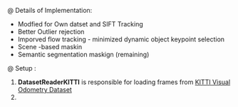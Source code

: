 
@ Details of Implementation:
- Modfied for Own datset and SIFT Tracking
- Better Outlier rejection 
- Imporved flow tracking - minimized dynamic object keypoint selection 
- Scene -based maskin
- Semantic segmentation maskign (remaining)

@ Setup :
1. **DatasetReaderKITTI** is responsible for loading frames from [KITTI Visual Odometry Dataset](http://www.cvlibs.net/datasets/kitti/eval_odometry.php)
2. 
